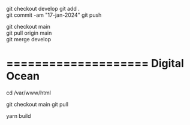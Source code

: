 git checkout develop
git add .           
git commit -am "17-jan-2024"
git push

git checkout main   
git pull origin main        
git merge develop

====================
Digital Ocean
====================

cd /var/www/html

git checkout main
git pull

yarn build

